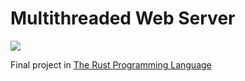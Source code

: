 # Multithreaded Web Server

![](https://img.shields.io/badge/rustc-1.44.0-orange?logo=rust)

Final project in [The Rust Programming Language](https://doc.rust-lang.org/book/)